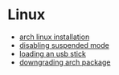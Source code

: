 # Linux

- [arch linux installation](linux/arch_linux_installation.md)
- [disabling suspended mode](linux/disabling_suspended_mode.md)
- [loading an usb stick](linux/loading_an_usb_stick.md)
- [downgrading arch package](linux/downgrading_arch_package.md)
